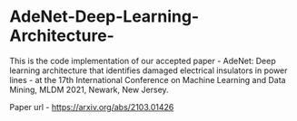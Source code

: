 # AdeNet-Deep-Learning-Architecture-

This is the code implementation of our accepted paper - AdeNet: Deep learning architecture that identifies damaged electrical insulators in power lines - at the 17th International Conference on Machine Learning and Data Mining, MLDM 2021, Newark, New Jersey.

Paper url - https://arxiv.org/abs/2103.01426
